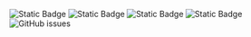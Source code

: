 ![Static Badge](https://img.shields.io/badge/blacklists-60-000000) ![Static Badge](https://img.shields.io/badge/blacklisted-3165073-cc0000) ![Static Badge](https://img.shields.io/badge/whitelisted-2244-00CC00) ![Static Badge](https://img.shields.io/badge/streaming_blacklist-28107-000000) ![GitHub issues](https://img.shields.io/github/issues/fabriziosalmi/blacklists)
